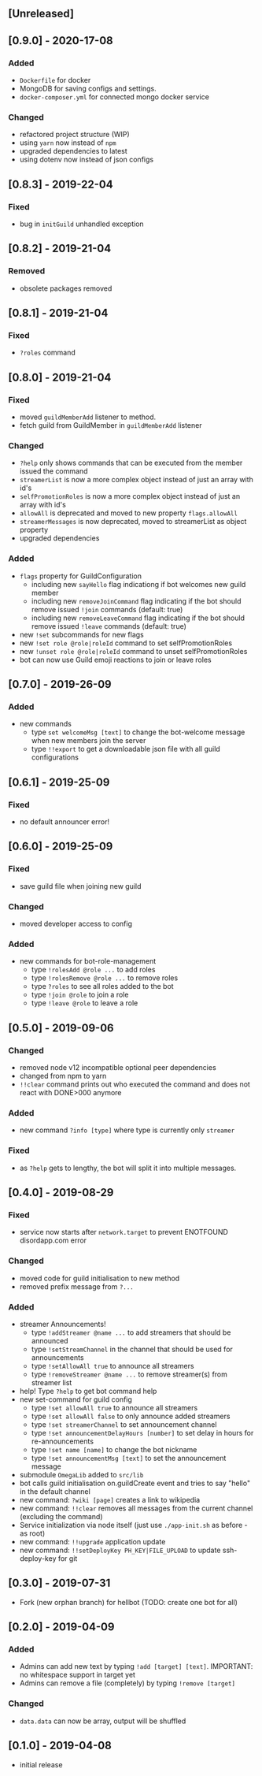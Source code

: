## [Unreleased]

## [0.9.0] - 2020-17-08
### Added 
- `Dockerfile` for docker
- MongoDB for saving configs and settings.
- `docker-composer.yml` for connected mongo docker service

### Changed
- refactored project structure (WIP)
- using `yarn` now instead of `npm`
- upgraded dependencies to latest
- using dotenv now instead of json configs

## [0.8.3] - 2019-22-04
### Fixed
- bug in `initGuild` unhandled exception

## [0.8.2] - 2019-21-04
### Removed
- obsolete packages removed

## [0.8.1] - 2019-21-04
### Fixed
- `?roles` command

## [0.8.0] - 2019-21-04
### Fixed
- moved `guildMemberAdd` listener to method.
- fetch guild from GuildMember in `guildMemberAdd` listener
### Changed
- `?help` only shows commands that can be executed from the member issued the command
- `streamerList` is now a more complex object instead of just an array with id's
- `selfPromotionRoles` is now a more complex object instead of just an array with id's
- `allowAll` is deprecated and moved to new property `flags.allowAll`
- `streamerMessages` is now deprecated, moved to streamerList as object property
- upgraded dependencies
### Added
- `flags` property for GuildConfiguration
  - including new `sayHello` flag indicationg if bot welcomes new guild member
  - including new `removeJoinCommand` flag indicating if the bot should remove issued `!join` commands (default: true)
  - including new `removeLeaveCommand` flag indicating if the bot should remove issued `!leave` commands (default: true)
- new `!set` subcommands for new flags
- new `!set role @role|roleId` command to set selfPromotionRoles
- new `!unset role @role|roleId` command to unset selfPromotionRoles
- bot can now use Guild emoji reactions to join or leave roles

## [0.7.0] - 2019-26-09
### Added
- new commands
  - type `set welcomeMsg [text]` to change the bot-welcome message when new members join the server
  - type `!!export` to get a downloadable json file with all guild configurations

## [0.6.1] - 2019-25-09
### Fixed
- no default announcer error!

## [0.6.0] - 2019-25-09
### Fixed
- save guild file when joining new guild
### Changed
- moved developer access to config
### Added
- new commands for bot-role-management
  - type `!rolesAdd @role ...` to add roles
  - type `!rolesRemove @role ...` to remove roles
  - type `?roles` to see all roles added to the bot
  - type `!join @role` to join a role
  - type `!leave @role` to leave a role

## [0.5.0] - 2019-09-06
### Changed
- removed node v12 incompatible optional peer dependencies
- changed from npm to yarn
- `!!clear` command prints out who executed the command and does not react with DONE>000 anymore
### Added
- new command `?info [type]` where type is currently only `streamer`
### Fixed
- as `?help` gets to lengthy, the bot will split it into multiple messages.

## [0.4.0] - 2019-08-29
### Fixed
- service now starts after `network.target` to prevent ENOTFOUND disordapp.com error
### Changed
- moved code for guild initialisation to new method
- removed prefix message from `?...`
### Added
- streamer Announcements!
  - type `!addStreamer @name ...` to add streamers that should be announced
  - type `!setStreamChannel` in the channel that should be used for announcements
  - type `!setAllowAll true` to announce all streamers
  - type `!removeStreamer @name ...` to remove streamer(s) from streamer list
- help! Type `?help` to get bot command help
- new set-command for guild config
  - type `!set allowAll true` to announce all streamers
  - type `!set allowAll false` to only announce added streamers
  - type `!set streamerChannel` to set announcement channel
  - type `!set announcementDelayHours [number]` to set delay in hours for re-announcements
  - type `!set name [name]` to change the bot nickname
  - type `!set announcementMsg [text]` to set the announcement message
- submodule `OmegaLib` added to `src/lib`
- bot calls guild initialisation on.guildCreate event and tries to say "hello" in the default channel
- new command: `?wiki [page]` creates a link to wikipedia
- new command: `!!clear` removes all messages from the current channel (excluding the command)
- Service initialization via node itself (just use `./app-init.sh` as before - as root)
- new command: `!!upgrade` application update
- new command: `!!setDeployKey PH_KEY|FILE_UPLOAD` to update ssh-deploy-key for git

## [0.3.0] - 2019-07-31
- Fork (new orphan branch) for hellbot (TODO: create one bot for all)

## [0.2.0] - 2019-04-09
### Added
- Admins can add new text by typing `!add [target] [text]`. IMPORTANT: no whitespace support in target yet
- Admins can remove a file (completely) by typing `!remove [target]`
### Changed
- `data.data` can now be array, output will be shuffled

## [0.1.0] - 2019-04-08
- initial release
